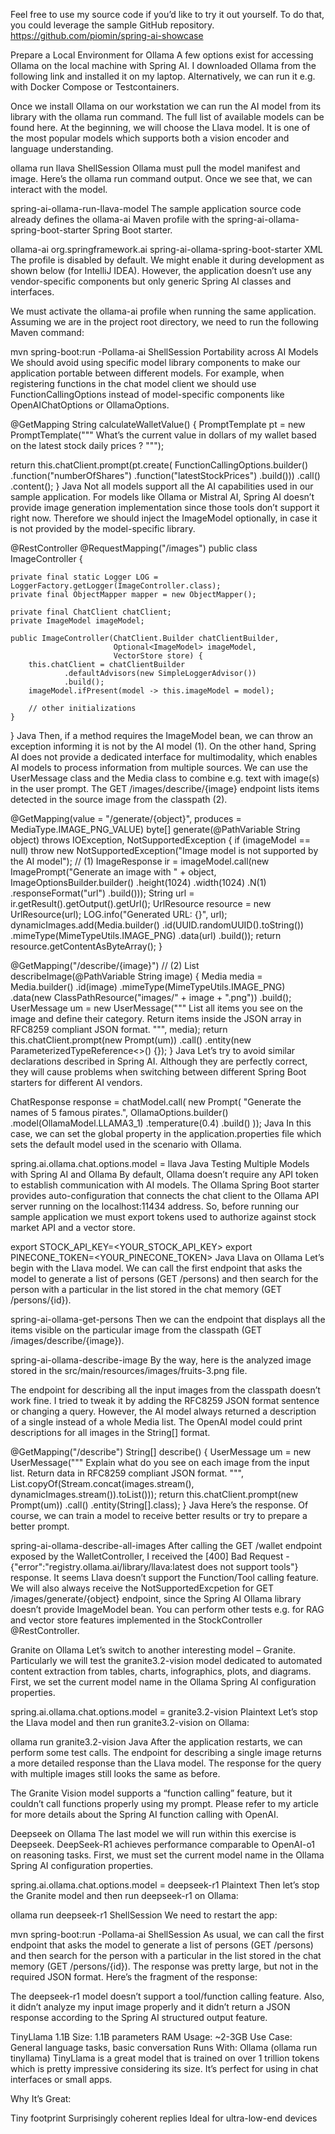Feel free to use my source code if you’d like to try it out yourself. To do that, you could leverage the sample GitHub repository. 
https://github.com/piomin/spring-ai-showcase

Prepare a Local Environment for Ollama
A few options exist for accessing Ollama on the local machine with Spring AI. I downloaded Ollama from the following link and installed it on my laptop. Alternatively, we can run it e.g. with Docker Compose or Testcontainers.


Once we install Ollama on our workstation we can run the AI model from its library with the ollama run command. The full list of available models can be found here. At the beginning, we will choose the Llava model. It is one of the most popular models which supports both a vision encoder and language understanding.

ollama run llava
ShellSession
Ollama must pull the model manifest and image. Here’s the ollama run command output. Once we see that, we can interact with the model.

spring-ai-ollama-run-llava-model
The sample application source code already defines the ollama-ai Maven profile with the spring-ai-ollama-spring-boot-starter Spring Boot starter.

<profile>
  <id>ollama-ai</id>
  <dependencies>
    <dependency>
      <groupId>org.springframework.ai</groupId>
      <artifactId>spring-ai-ollama-spring-boot-starter</artifactId>
    </dependency>
  </dependencies>
</profile>
XML
The profile is disabled by default. We might enable it during development as shown below (for IntelliJ IDEA). However, the application doesn’t use any vendor-specific components but only generic Spring AI classes and interfaces.


We must activate the ollama-ai profile when running the same application. Assuming we are in the project root directory, we need to run the following Maven command:

mvn spring-boot:run -Pollama-ai
ShellSession
Portability across AI Models
We should avoid using specific model library components to make our application portable between different models. For example, when registering functions in the chat model client we should use FunctionCallingOptions instead of model-specific components like OpenAIChatOptions or OllamaOptions.

@GetMapping
String calculateWalletValue() {
   PromptTemplate pt = new PromptTemplate("""
   What’s the current value in dollars of my wallet based on the latest stock daily prices ?
   """);

   return this.chatClient.prompt(pt.create(
        FunctionCallingOptions.builder()
                    .function("numberOfShares")
                    .function("latestStockPrices")
                    .build()))
            .call()
            .content();
}
Java
Not all models support all the AI capabilities used in our sample application. For models like Ollama or Mistral AI, Spring AI doesn’t provide image generation implementation since those tools don’t support it right now. Therefore we should inject the ImageModel optionally, in case it is not provided by the model-specific library.

@RestController
@RequestMapping("/images")
public class ImageController {

    private final static Logger LOG = LoggerFactory.getLogger(ImageController.class);
    private final ObjectMapper mapper = new ObjectMapper();

    private final ChatClient chatClient;
    private ImageModel imageModel;

    public ImageController(ChatClient.Builder chatClientBuilder,
                           Optional<ImageModel> imageModel,
                           VectorStore store) {
        this.chatClient = chatClientBuilder
                .defaultAdvisors(new SimpleLoggerAdvisor())
                .build();
        imageModel.ifPresent(model -> this.imageModel = model);
        
        // other initializations 
    }
}
Java
Then, if a method requires the ImageModel bean, we can throw an exception informing it is not by the AI model (1). On the other hand, Spring AI does not provide a dedicated interface for multimodality, which enables AI models to process information from multiple sources. We can use the UserMessage class and the Media class to combine e.g. text with image(s) in the user prompt. The GET /images/describe/{image} endpoint lists items detected in the source image from the classpath (2).

@GetMapping(value = "/generate/{object}", produces = MediaType.IMAGE_PNG_VALUE)
byte[] generate(@PathVariable String object) throws IOException, NotSupportedException {
   if (imageModel == null)
      throw new NotSupportedException("Image model is not supported by the AI model"); // (1)
   ImageResponse ir = imageModel.call(new ImagePrompt("Generate an image with " + object, ImageOptionsBuilder.builder()
           .height(1024)
           .width(1024)
           .N(1)
           .responseFormat("url")
           .build()));
   String url = ir.getResult().getOutput().getUrl();
   UrlResource resource = new UrlResource(url);
   LOG.info("Generated URL: {}", url);
   dynamicImages.add(Media.builder()
           .id(UUID.randomUUID().toString())
           .mimeType(MimeTypeUtils.IMAGE_PNG)
           .data(url)
           .build());
   return resource.getContentAsByteArray();
}
    
@GetMapping("/describe/{image}") // (2)
List<Item> describeImage(@PathVariable String image) {
   Media media = Media.builder()
           .id(image)
           .mimeType(MimeTypeUtils.IMAGE_PNG)
           .data(new ClassPathResource("images/" + image + ".png"))
           .build();
   UserMessage um = new UserMessage("""
   List all items you see on the image and define their category. 
   Return items inside the JSON array in RFC8259 compliant JSON format.
   """, media);
   return this.chatClient.prompt(new Prompt(um))
           .call()
           .entity(new ParameterizedTypeReference<>() {});
}
Java
Let’s try to avoid similar declarations described in Spring AI. Although they are perfectly correct, they will cause problems when switching between different Spring Boot starters for different AI vendors.

ChatResponse response = chatModel.call(
    new Prompt(
        "Generate the names of 5 famous pirates.",
        OllamaOptions.builder()
            .model(OllamaModel.LLAMA3_1)
            .temperature(0.4)
            .build()
    ));
Java
In this case, we can set the global property in the application.properties file which sets the default model used in the scenario with Ollama.

spring.ai.ollama.chat.options.model = llava
Java
Testing Multiple Models with Spring AI and Ollama
By default, Ollama doesn’t require any API token to establish communication with AI models. The Ollama Spring Boot starter provides auto-configuration that connects the chat client to the Ollama API server running on the localhost:11434 address. So, before running our sample application we must export tokens used to authorize against stock market API and a vector store.

export STOCK_API_KEY=<YOUR_STOCK_API_KEY>
export PINECONE_TOKEN=<YOUR_PINECONE_TOKEN>
Java
Llava on Ollama
Let’s begin with the Llava model. We can call the first endpoint that asks the model to generate a list of persons (GET /persons) and then search for the person with a particular in the list stored in the chat memory (GET /persons/{id}).

spring-ai-ollama-get-persons
Then we can the endpoint that displays all the items visible on the particular image from the classpath (GET /images/describe/{image}).

spring-ai-ollama-describe-image
By the way, here is the analyzed image stored in the src/main/resources/images/fruits-3.png file.


The endpoint for describing all the input images from the classpath doesn’t work fine. I tried to tweak it by adding the RFC8259 JSON format sentence or changing a query. However, the AI model always returned a description of a single instead of a whole Media list. The OpenAI model could print descriptions for all images in the String[] format.

@GetMapping("/describe")
String[] describe() {
   UserMessage um = new UserMessage("""
            Explain what do you see on each image from the input list.
            Return data in RFC8259 compliant JSON format.
            """, List.copyOf(Stream.concat(images.stream(), dynamicImages.stream()).toList()));
   return this.chatClient.prompt(new Prompt(um))
            .call()
            .entity(String[].class);
}
Java
Here’s the response. Of course, we can train a model to receive better results or try to prepare a better prompt.

spring-ai-ollama-describe-all-images
After calling the GET /wallet endpoint exposed by the WalletController, I received the [400] Bad Request - {"error":"registry.ollama.ai/library/llava:latest does not support tools"} response. It seems Llava doesn’t support the Function/Tool calling feature. We will also always receive the NotSupportedExcpetion for GET /images/generate/{object} endpoint, since the Spring AI Ollama library doesn’t provide ImageModel bean. You can perform other tests e.g. for RAG and vector store features implemented in the StockController @RestController.

Granite on Ollama
Let’s switch to another interesting model – Granite. Particularly we will test the granite3.2-vision model dedicated to automated content extraction from tables, charts, infographics, plots, and diagrams. First, we set the current model name in the Ollama Spring AI configuration properties.

spring.ai.ollama.chat.options.model = granite3.2-vision
Plaintext
Let’s stop the Llava model and then run granite3.2-vision on Ollama:

ollama run granite3.2-vision
Java
After the application restarts, we can perform some test calls. The endpoint for describing a single image returns a more detailed response than the Llava model. The response for the query with multiple images still looks the same as before.


The Granite Vision model supports a “function calling” feature, but it couldn’t call functions properly using my prompt. Please refer to my article for more details about the Spring AI function calling with OpenAI.


Deepseek on Ollama
The last model we will run within this exercise is Deepseek. DeepSeek-R1 achieves performance comparable to OpenAI-o1 on reasoning tasks. First, we must set the current model name in the Ollama Spring AI configuration properties.

spring.ai.ollama.chat.options.model = deepseek-r1
Plaintext
Then let’s stop the Granite model and then run deepseek-r1 on Ollama:

ollama run deepseek-r1
ShellSession
We need to restart the app:

mvn spring-boot:run -Pollama-ai
ShellSession
As usual, we can call the first endpoint that asks the model to generate a list of persons (GET /persons) and then search for the person with a particular in the list stored in the chat memory (GET /persons/{id}). The response was pretty large, but not in the required JSON format. Here’s the fragment of the response:


The deepseek-r1 model doesn’t support a tool/function calling feature. Also, it didn’t analyze my input image properly and it didn’t return a JSON response according to the Spring AI structured output feature.

TinyLlama 1.1B
Size: 1.1B parameters
RAM Usage: ~2-3GB
Use Case: General language tasks, basic conversation
Runs With: Ollama (ollama run tinyllama)
TinyLlama is a great model that is trained on over 1 trillion tokens which is pretty impressive considering its size. It’s perfect for using in chat interfaces or small apps.

Why It’s Great:

Tiny footprint
Surprisingly coherent replies
Ideal for ultra-low-end devices